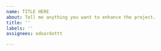 ```yaml
---
name: TITLE HERE
about: Tell me anything you want to enhance the project.
title: ''
labels: ''
assignees: edoardottt

---
```



